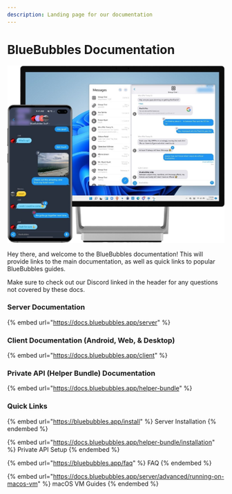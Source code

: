 ```yaml
---
description: Landing page for our documentation
---
```


# BlueBubbles Documentation

![](.gitbook/assets/image.png)



Hey there, and welcome to the BlueBubbles documentation! This will provide links to the main documentation, as well as quick links to popular BlueBubbles guides.

Make sure to check out our Discord linked in the header for any questions not covered by these docs.

### Server Documentation

{% embed url="https://docs.bluebubbles.app/server" %}

### Client Documentation (Android, Web, & Desktop)

{% embed url="https://docs.bluebubbles.app/client" %}

### Private API (Helper Bundle) Documentation

{% embed url="https://docs.bluebubbles.app/helper-bundle" %}

### Quick Links

{% embed url="https://bluebubbles.app/install" %}
Server Installation
{% endembed %}

{% embed url="https://docs.bluebubbles.app/helper-bundle/installation" %}
Private API Setup
{% endembed %}

{% embed url="https://bluebubbles.app/faq" %}
FAQ
{% endembed %}

{% embed url="https://docs.bluebubbles.app/server/advanced/running-on-macos-vm" %}
macOS VM Guides
{% endembed %}
